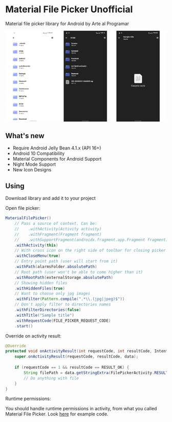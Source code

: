 # Material File Picker Unofficial
Material file picker library for Android by Arte al Programar

![](ss/main.png)

## What's new
- Require Android Jelly Bean 4.1.x (API 16+)
- Android 10 Compatibility
- Material Components for Android Support
- Night Mode Support
- New Icon Designs 


## Using

Download library and add it to your project

Open file picker:

```java
MaterialFilePicker()
    // Pass a source of context. Can be:
    //    .withActivity(Activity activity)
    //    .withFragment(Fragment fragment)
    //    .withSupportFragment(androidx.fragment.app.Fragment fragment)
    .withActivity(this)
    // With cross icon on the right side of toolbar for closing picker straight away
    .withCloseMenu(true)
    // Entry point path (user will start from it)
    .withPath(alarmsFolder.absolutePath)
    // Root path (user won't be able to come higher than it)
    .withRootPath(externalStorage.absolutePath)
    // Showing hidden files
    .withHiddenFiles(true)
    // Want to choose only jpg images
    .withFilter(Pattern.compile(".*\\.(jpg|jpeg)$"))
    // Don't apply filter to directories names
    .withFilterDirectories(false)
    .withTitle("Sample title")
    .withRequestCode(FILE_PICKER_REQUEST_CODE)
    .start()
```

Override on activity result:

```java
@Override
protected void onActivityResult(int requestCode, int resultCode, Intent data) {
    super.onActivityResult(requestCode, resultCode, data);

    if (requestCode == 1 && resultCode == RESULT_OK) {
        String filePath = data.getStringExtra(FilePickerActivity.RESULT_FILE_PATH);
        // Do anything with file
    }
}
```

Runtime permissions:

You should handle runtime permissions in activity, from what you called Material File Picker.
Look [here](https://github.com/nbsp-team/MaterialFilePicker/blob/master/app/src/main/java/com/dimorinny/sample/MainActivity.java#L38-L69) for example code.

